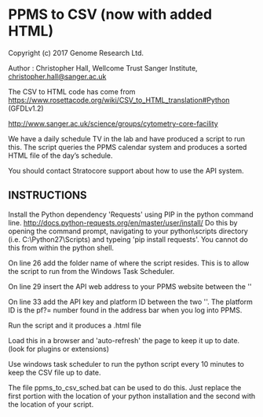 # PPMS to CSV (now with added HTML)
 
Copyright (c) 2017 Genome Research Ltd.

Author : Christopher Hall, Wellcome Trust Sanger Institute, christopher.hall@sanger.ac.uk

The CSV to HTML code has come from https://www.rosettacode.org/wiki/CSV_to_HTML_translation#Python (GFDLv1.2)

http://www.sanger.ac.uk/science/groups/cytometry-core-facility

We have a daily schedule TV in the lab and have produced a script to run this.  The script queries the PPMS calendar system and produces a sorted HTML file of the day’s schedule.

You should contact Stratocore support about how to use the API system.

## INSTRUCTIONS
Install the Python dependency 'Requests' using PIP in the python command line.  http://docs.python-requests.org/en/master/user/install/  Do this by opening the command prompt, navigating to your python\scripts directory (i.e. C:\Python27\Scripts) and typeing 'pip install requests'.  You cannot do this from within the python shell.

On line 26 add the folder name of where the script resides.  This is to allow the script to run from the Windows Task Scheduler.

On line 29 insert the API web address to your PPMS website between the ''

On line 33 add the API key and platform ID between the two ''.  The platform ID is the pf?= number found in the address bar when you log into PPMS.

Run the script and it produces a .html file

Load this in a browser and 'auto-refresh' the page to keep it up to date.  (look for plugins or extensions)

Use windows task scheduler to run the python script every 10 minutes to keep the CSV file up to date.

The file ppms_to_csv_sched.bat can be used to do this.  Just replace the first portion with the location of your python installation and the second with the location of your script.


